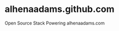 alhenaadams.github.com
=================================

Open Source Stack Powering alhenaadams.com
